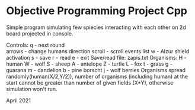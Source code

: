 # Objective Programming Project Cpp

Simple program simulating few spiecies interacting with each other on 2d board projected in console.

Controls:
    q - next round </br>
    arrows - change humans direction
    scroll - scroll events list
    w - Alzur shield activation
    s - save
    r - read
    e - exit
Save/read file:
    zapis.txt
Organisms:
    H - human
    W - wolf
    S - sheep
    A - antelope
    Z - turtle
    L - fox
    t - grass
    g - guarana
    m - dandelion
    b - pine borscht
    j - wolf berries
Organisms spread randomly(human(X/2,Y/2)), number of organisms (including human) at the start cannot be greater than
    number of given fields (X*Y), otherwise simulation won't run.

April 2021
